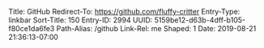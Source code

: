 Title: GitHub
Redirect-To: https://github.com/fluffy-critter
Entry-Type: linkbar
Sort-Title: 150
Entry-ID: 2994
UUID: 5159be12-d63b-4dff-b105-f80ce1da6fe3
Path-Alias: /github
Link-Rel: me
Shaped: 1
Date: 2019-08-21 21:36:13-07:00

